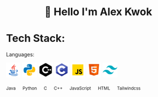 <h1 align="center">👋 Hello  I'm Alex Kwok</h1>

# Tech Stack:

Languages:

<p>
  <img src="assets/java.png" alt="Java" width="40"/>
  <img src="assets/python.png" alt="Python" width="40"/>
  <img src="assets/c-pp.png" alt="C++" width="40"/>
  <img src="assets/c.png" alt="C" width="40"/>
  <img src="assets/JS.png" alt="JavaScript" width="40"/>
  <img src="assets/html.png" alt="html" width="40"/>
  <img src="assets/tailwindcss.png" alt="Tailwindcss" width="40"/>
</p>

<p>
  <sub> Java </sub> &nbsp;&nbsp;&nbsp;
  <sub> Python </sub> &nbsp;&nbsp;&nbsp;
  <sub> C </sub> &nbsp;&nbsp;&nbsp;
  <sub> C++ </sub> &nbsp;&nbsp;&nbsp;
  <sub> JavaScript </sub> &nbsp;&nbsp;&nbsp;
  <sub> HTML </sub> &nbsp;&nbsp;&nbsp;
  <sub> Tailwindcss </sub> &nbsp;&nbsp;&nbsp;
</p>
